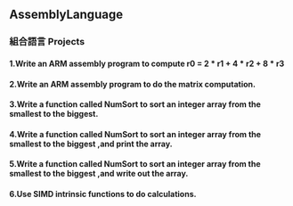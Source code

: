 ## AssemblyLanguage
### 組合語言 Projects

#### 1.Write an ARM assembly program to compute r0 = 2 * r1 + 4 * r2 + 8 * r3
#### 2.Write an ARM assembly program to do the matrix computation.
#### 3.Write a function called NumSort to sort an integer array from the smallest to the biggest.
#### 4.Write a function called NumSort to sort an integer array from the smallest to the biggest ,and print the array.
#### 5.Write a function called NumSort to sort an integer array from the smallest to the biggest ,and write out the array.
#### 6.Use SIMD intrinsic functions to do calculations.
